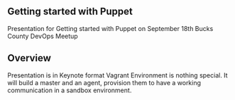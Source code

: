 ## Getting started with Puppet

Presentation for Getting started with Puppet on September 18th Bucks County
DevOps Meetup

## Overview

Presentation is in Keynote format
Vagrant Environment is nothing special.  It will build a master and an agent,
provision them to have a working communication in a sandbox environment.

